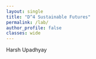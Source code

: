 ```yaml
---
layout: single
title: "D^4 Sustainable Futures"
permalink: /lab/
author_profile: false
classes: wide
---
```


Harsh Upadhyay
